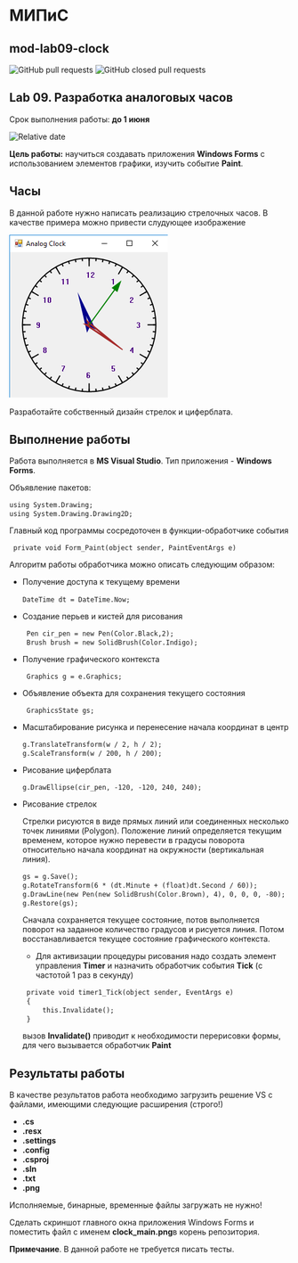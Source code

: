 # МИПиС
## mod-lab09-clock

![GitHub pull requests](https://img.shields.io/github/issues-pr/UNN-IASR/mod-lab09-clock)
![GitHub closed pull requests](https://img.shields.io/github/issues-pr-closed/UNN-IASR/mod-lab09-clock)


## Lab 09. Разработка аналоговых часов

Срок выполнения работы: **до 1 июня**

![Relative date](https://img.shields.io/date/1653253200)

**Цель работы:** научиться создавать приложения **Windows Forms** с использованием элементов графики, изучить событие **Paint**.

## Часы

В данной работе нужно написать реализацию стрелочных часов. В качестве примера можно привести слудующее изображение 

![](images/clock.png)

Разработайте собственный дизайн стрелок и циферблата.


## Выполнение работы

Работа выполняется в **MS Visual Studio**. Тип приложения - **Windows Forms**.

Объявление пакетов:

```
using System.Drawing;
using System.Drawing.Drawing2D;
```

Главный код программы сосредоточен в функции-обработчике события

```
 private void Form_Paint(object sender, PaintEventArgs e)
```

Алгоритм работы обработчика можно описать следующим образом:

- Получение доступа к текущему времени 

  ```DateTime dt = DateTime.Now;```

- Создание перьев и кистей для рисования

  ```
   Pen cir_pen = new Pen(Color.Black,2);
   Brush brush = new SolidBrush(Color.Indigo); 
  ```
- Получение графического контекста 

  ```
   Graphics g = e.Graphics;
  ```
- Объявление объекта для сохранения текущего состояния

  ```
   GraphicsState gs;
  ```

- Масштабирование рисунка и перенесение начала координат в центр

  ```
  g.TranslateTransform(w / 2, h / 2);
  g.ScaleTransform(w / 200, h / 200);
  ```
- Рисование циферблата

  ```
  g.DrawEllipse(cir_pen, -120, -120, 240, 240);
  ```

- Рисование стрелок

  Стрелки рисуются в виде прямых линий или соединенных несколько точек линиями (Polygon). Положение линий определяется текущим временем, которое нужно перевести в градусы поворота относительно начала координат на окружности (вертикальная линия).

  ```
  gs = g.Save();
  g.RotateTransform(6 * (dt.Minute + (float)dt.Second / 60));
  g.DrawLine(new Pen(new SolidBrush(Color.Brown), 4), 0, 0, 0, -80);
  g.Restore(gs);
  ```
  Сначала сохраняется текущее состояние, потов выполняется поворот на заданное количество градусов и рисуется линия. Потом восстанавливается текущее состояние графического контекста. 
  
  - Для активизации процедуры рисования надо создать элемент управления **Timer** и назначить обработчик события **Tick** (с частотой 1 раз в секунду)
  
  ```
   private void timer1_Tick(object sender, EventArgs e)
   {
       this.Invalidate();
   }
   ```
   вызов **Invalidate()** приводит к необходимости перерисовки формы, для чего вызывается обработчик **Paint**

## Результаты работы

В качестве результатов работа необходимо загрузить решение VS с файлами, имеющими следующие расширения (строго!)

- **.cs**
- **.resx**
- **.settings**
- **.config**
- **.csproj**
- **.sln**
- **.txt**
- **.png**

Исполняемые, бинарные, временные файлы загружать не нужно!

Сделать скриншот главного окна приложения Windows Forms и поместить файл с именем **clock_main.png**в корень репозитория.

**Примечание**. В данной работе не требуется писать тесты.
